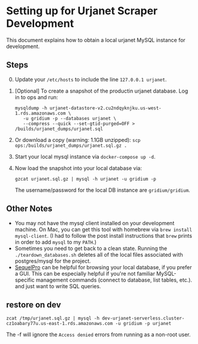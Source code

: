# Setting up for Urjanet Scraper Development

This document explains how to obtain a local urjanet MySQL instance for development.

## Steps

0. Update your `/etc/hosts` to include the line `127.0.0.1 urjanet`.

1. [Optional] To create a snapshot of the productin urjanet database. Log in to ops and run:
    ```
    mysqldump -h urjanet-datastore-v2.cu2ndqyknjku.us-west-1.rds.amazonaws.com \
       -u gridium -p --databases urjanet \
       --compress --quick --set-gtid-purged=OFF > /builds/urjanet_dumps/urjanet.sql
    ```
2. Or download a copy (warning: 1.1GB unzipped): `scp ops:/builds/urjanet_dumps/urjanet.sql.gz .`
3. Start your local mysql instance via `docker-compose up -d`.
4. Now load the snapshot into your local database via:
    ```
    gzcat urjanet.sql.gz | mysql -h urjanet -u gridium -p
    ```
    The username/password for the local DB instance are `gridium/gridium`.

## Other Notes
- You may not have the mysql client installed on your development machine. On Mac, you can get this tool with homebrew
 via `brew install mysql-client`. (I had to follow the post install instructions that `brew` prints in order to add
  `mysql` to my `PATH`.)
- Sometimes you need to get back to a clean state. Running the `./teardown_databases.sh` 
deletes all of the local files associated with postgres/mysql for the project.
- [SequelPro](https://www.sequelpro.com/) can be helpful for browsing your local database, if you prefer a GUI. 
This can be especially helpful if you're not familiar MySQL-specific management commands (connect to database, list
 tables, etc.). and just want to write SQL queries.

## restore on dev

```
zcat /tmp/urjanet.sql.gz | mysql -h dev-urjanet-serverless.cluster-cz1oabary77u.us-east-1.rds.amazonaws.com -u gridium -p urjanet
```

The -f will ignore the `Access denied` errors from running as a non-root user.
